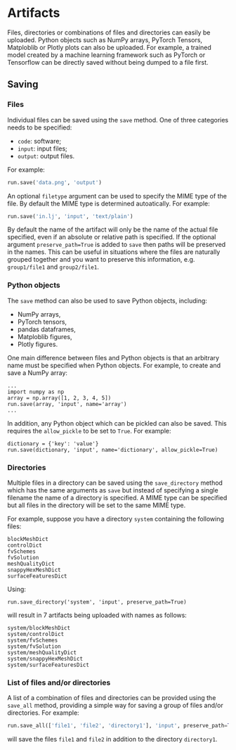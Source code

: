 # Artifacts

Files, directories or combinations of files and directories can easily be uploaded. Python objects
such as NumPy arrays, PyTorch Tensors, Matploblib or Plotly plots can also be uploaded. For example,
a trained model created by a machine learning framework such as PyTorch or Tensorflow can be directly
saved without being dumped to a file first.

## Saving

### Files

Individual files can be saved using the `save` method. One of three categories needs to be specified:

 * `code`: software;
 * `input`: input files;
 * `output`: output files.

For example:
``` py
run.save('data.png', 'output')
```

An optional `filetype` argument can be used to specify the MIME type of the file. By default the MIME type is determined
autoatically. For example:
``` py
run.save('in.lj', 'input', 'text/plain')
```

By default the name of the artifact will only be the name of the actual file specified, even if an absolute or relative path is specified.
If the optional argument `preserve_path=True` is added to `save` then paths will be preserved in the names. This can be useful
in situations where the files are naturally grouped together and you want to preserve this information, e.g. `group1/file1` and
`group2/file1`.

### Python objects

The `save` method can also be used to save Python objects, including:

* NumPy arrays,
* PyTorch tensors,
* pandas dataframes,
* Matploblib figures,
* Plotly figures.

One main difference between files and Python objects is that an arbitrary name must be specified when Python objects. For example,
to create and save a NumPy array:
```
...
import numpy as np
array = np.array([1, 2, 3, 4, 5])
run.save(array, 'input', name='array')
...
```

In addition, any Python object which can be pickled can also be saved. This requires the `allow_pickle` to be set to `True`.
For example:
```
dictionary = {'key': 'value'}
run.save(dictionary, 'input', name='dictionary', allow_pickle=True)
```

### Directories

Multiple files in a directory can be saved using the `save_directory` method which has the same arguments as `save` but
instead of specifying a single filename the name of a directory is specified. A MIME type can be specified but all files
in the directory will be set to the same MIME type.

For example, suppose you have a directory `system` containing the following files:
```
blockMeshDict
controlDict
fvSchemes
fvSolution
meshQualityDict
snappyHexMeshDict
surfaceFeaturesDict
```
Using:
```
run.save_directory('system', 'input', preserve_path=True)
```
will result in 7 artifacts being uploaded with names as follows:
```
system/blockMeshDict
system/controlDict
system/fvSchemes
system/fvSolution
system/meshQualityDict
system/snappyHexMeshDict
system/surfaceFeaturesDict
```

### List of files and/or directories

A list of a combination of files and directories can be provided using the `save_all` method, providing a simple way for saving a group
of files and/or directories. For example:
``` py
run.save_all(['file1', 'file2', 'directory1'], 'input', preserve_path=True)
```
will save the files `file1` and `file2` in addition to the directory `directory1`.


